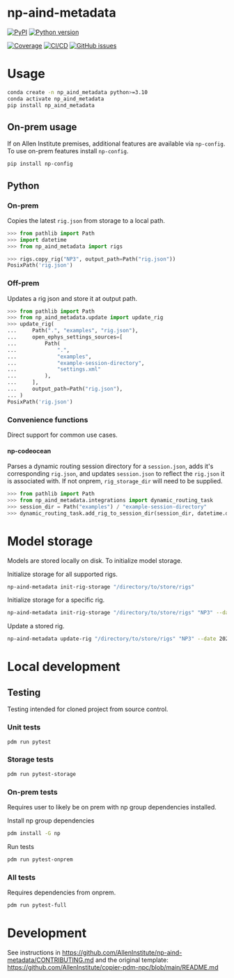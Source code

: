 # np-aind-metadata



[![PyPI](https://img.shields.io/pypi/v/np-aind-metadata.svg?label=PyPI&color=blue)](https://pypi.org/project/np-aind-metadata/)
[![Python version](https://img.shields.io/pypi/pyversions/np-aind-metadata)](https://pypi.org/project/np-aind-metadata/)

[![Coverage](https://img.shields.io/codecov/c/github/AllenInstitute/np-aind-metadata?logo=codecov)](https://app.codecov.io/github/AllenInstitute/np-aind-metadata)
[![CI/CD](https://img.shields.io/github/actions/workflow/status/AllenInstitute/np-aind-metadata/publish.yml?label=CI/CD&logo=github)](https://github.com/AllenInstitute/np-aind-metadata/actions/workflows/publish.yml)
[![GitHub issues](https://img.shields.io/github/issues/AllenInstitute/np-aind-metadata?logo=github)](https://github.com/AllenInstitute/np-aind-metadata/issues)

# Usage
```bash
conda create -n np_aind_metadata python>=3.10
conda activate np_aind_metadata
pip install np_aind_metadata
```

## On-prem usage
If on Allen Institute premises, additional features are available via `np-config`. To use on-prem features install `np-config`.

```bash
pip install np-config
```

## Python

### On-prem

Copies the latest `rig.json` from storage to a local path. 


```python
>>> from pathlib import Path
>>> import datetime
>>> from np_aind_metadata import rigs

>>> rigs.copy_rig("NP3", output_path=Path("rig.json"))
PosixPath('rig.json')

```

### Off-prem

Updates a rig json and store it at output path.

```python
>>> from pathlib import Path
>>> from np_aind_metadata.update import update_rig
>>> update_rig(
...     Path(".", "examples", "rig.json"),
...     open_ephys_settings_sources=[
...         Path(
...             ".",
...             "examples",
...             "example-session-directory",
...             "settings.xml"
...         ),
...     ],
...     output_path=Path("rig.json"),
... )
PosixPath('rig.json')

```

### Convenience functions

Direct support for common use cases.

#### np-codeocean

Parses a dynamic routing session directory for a `session.json`, adds it's corresponding `rig.json`, and updates `session.json` to reflect the `rig.json` it is associated with. If not onprem, `rig_storage_dir` will need to be supplied.

```python
>>> from pathlib import Path
>>> from np_aind_metadata.integrations import dynamic_routing_task
>>> session_dir = Path("examples") / "example-session-directory"
>>> dynamic_routing_task.add_rig_to_session_dir(session_dir, datetime.date(2024, 4, 1))

```

# Model storage

Models are stored locally on disk. To initialize model storage.

Initialize storage for all supported rigs.

```bash
np-aind-metadata init-rig-storage "/directory/to/store/rigs"
```

Initialize storage for a specific rig.

```bash
np-aind-metadata init-rig-storage "/directory/to/store/rigs" "NP3" --date 2022/02/07
```

Update a stored rig.

```bash
np-aind-metadata update-rig "/directory/to/store/rigs" "NP3" --date 2022/02/07
```

# Local development

## Testing
Testing intended for cloned project from source control.

### Unit tests
```bash
pdm run pytest
```

### Storage tests
```bash
pdm run pytest-storage
```

### On-prem tests
Requires user to likely be on prem with np group dependencies installed.

Install np group dependencies 
```bash
pdm install -G np
```

Run tests
```bash
pdm run pytest-onprem
```

### All tests
Requires dependencies from onprem.
```bash
pdm run pytest-full
```

# Development
See instructions in https://github.com/AllenInstitute/np-aind-metadata/CONTRIBUTING.md and the original template: https://github.com/AllenInstitute/copier-pdm-npc/blob/main/README.md